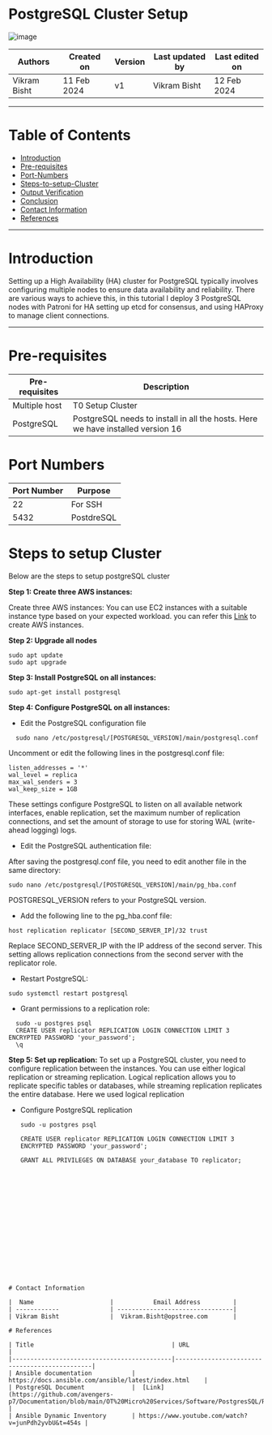 
# PostgreSQL Cluster Setup
![image](https://github.com/avengers-p7/Documentation/assets/79625874/df98a36c-e308-46ba-8837-28fe0319021d)


|   Authors        |  Created on   |  Version   | Last updated by | Last edited on |
| -----------------| --------------| -----------|---------------- | -------------- |
| Vikram Bisht     |  11 Feb 2024  |     v1     | Vikram Bisht    | 12 Feb 2024    |

***


# Table of Contents
+ [Introduction](#Introduction)
+ [Pre-requisites](#Pre-requisites)
+ [Port-Numbers](#Port-Numbers)
+ [Steps-to-setup-Cluster](#Steps-to-setup-Cluster)
+ [Output Verification](#output-Verification)
+ [Conclusion](#conclusion)
+ [Contact Information](#contact-information)
+ [References](#references)

***

# Introduction
Setting up a High Availability (HA) cluster for PostgreSQL typically involves configuring multiple nodes to ensure data availability and reliability. There are various ways to achieve this, in this tutorial I deploy 3 PostgreSQL nodes with Patroni for HA setting up etcd for consensus, and using HAProxy to manage client connections.
***

# Pre-requisites

|  Pre-requisites	          |        	Description             |
| ------------              | --------------------------------|
| Multiple host             | T0 Setup Cluster                |
| PostgreSQL                | PostgreSQL needs to install in all the hosts. Here we have installed version 16  |

# Port Numbers

|   Port Number    |  Purpose      |  
| -----------------| --------------| 
| 22               | For SSH       |
| 5432             | PostdreSQL    |


# Steps to setup Cluster

Below are the steps to setup postgreSQL cluster

**Step 1: Create three AWS instances:** 

Create three AWS instances: You can use EC2 instances with a suitable instance type based on your expected workload. you can refer this [Link](https://docs.aws.amazon.com/efs/latest/ug/gs-step-one-create-ec2-resources.html) to create AWS instances. 

**Step 2: Upgrade all nodes** 

```
sudo apt update
sudo apt upgrade
```

**Step 3: Install PostgreSQL on all instances:**

```
sudo apt-get install postgresql
```
**Step 4: Configure PostgreSQL on all instances:**
* Edit the PostgreSQL configuration file

```
  sudo nano /etc/postgresql/[POSTGRESQL_VERSION]/main/postgresql.conf
```
Uncomment or edit the following lines in the postgresql.conf file:
```
listen_addresses = '*'
wal_level = replica
max_wal_senders = 3
wal_keep_size = 1GB
```
These settings configure PostgreSQL to listen on all available network interfaces, enable replication, set the maximum number of replication connections, and set the amount of storage to use for storing WAL (write-ahead logging) logs.

* Edit the PostgreSQL authentication file:
  
After saving the postgresql.conf file, you need to edit another file in the same directory:

```
sudo nano /etc/postgresql/[POSTGRESQL_VERSION]/main/pg_hba.conf
```
POSTGRESQL_VERSION refers to your PostgreSQL version.

* Add the following line to the pg_hba.conf file:

```
host replication replicator [SECOND_SERVER_IP]/32 trust
```
Replace SECOND_SERVER_IP with the IP address of the second server.
This setting allows replication connections from the second server with the replicator role.

* Restart PostgreSQL:
```
sudo systemctl restart postgresql
```
* Grant permissions to a replication role:
```
  sudo -u postgres psql
  CREATE USER replicator REPLICATION LOGIN CONNECTION LIMIT 3 ENCRYPTED PASSWORD 'your_password';
  \q
```

**Step 5: Set up replication:**
To set up a PostgreSQL cluster, you need to configure replication between the instances. You can use either logical replication or streaming replication. Logical replication allows you to replicate specific tables or databases, while streaming replication replicates the entire database. Here we used logical replication

* Configure PostgreSQL replication
  ```
  sudo -u postgres psql
  
  CREATE USER replicator REPLICATION LOGIN CONNECTION LIMIT 3 ENCRYPTED PASSWORD 'your_password';

  GRANT ALL PRIVILEGES ON DATABASE your_database TO replicator;

```













  


# Contact Information

|  Name                     |        	Email Address         |
| ------------              | --------------------------------|
| Vikram Bisht              |  Vikram.Bisht@opstree.com       |  

# References

| Title                                      | URL                                           |
|--------------------------------------------|-----------------------------------------------|
| Ansible documentation           | https://docs.ansible.com/ansible/latest/index.html    |
| PostgreSQL Document             |  [Link](https://github.com/avengers-p7/Documentation/blob/main/OT%20Micro%20Services/Software/PostgresSQL/README.md) |
| Ansible Dynamic Inventory       | https://www.youtube.com/watch?v=junPdh2yvbU&t=454s | 





